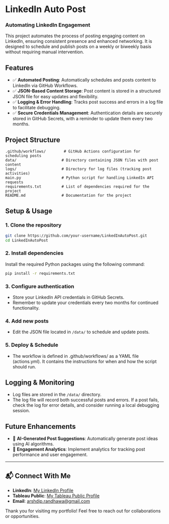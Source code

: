 # LinkedIn Auto Post

### Automating LinkedIn Engagement

This project automates the process of posting engaging content on LinkedIn, ensuring consistent presence and enhanced networking. It is designed to schedule and publish posts on a weekly or biweekly basis without requiring manual intervention.

## Features

- ✅ **Automated Posting**: Automatically schedules and posts content to LinkedIn via GitHub Workflows.
- ✅ **JSON-Based Content Storage**: Post content is stored in a structured JSON file for easy updates and flexibility.
- ✅ **Logging & Error Handling**: Tracks post success and errors in a log file to facilitate debugging.
- ✅ **Secure Credentials Management**: Authentication details are securely stored in GitHub Secrets, with a reminder to update them every two months.

## Project Structure

```
.github/workflows/        # GitHub Actions configuration for scheduling posts
data/                    # Directory containing JSON files with post content
logs/                    # Directory for log files (tracking post activities)
main.py                  # Python script for handling LinkedIn API requests
requirements.txt         # List of dependencies required for the project
README.md                # Documentation for the project
```

## Setup & Usage

### 1. Clone the repository

```bash
git clone https://github.com/your-username/LinkedInAutoPost.git
cd LinkedInAutoPost
```

### 2. Install dependencies

Install the required Python packages using the following command:

```bash
pip install -r requirements.txt
```

### 3. Configure authentication

- Store your LinkedIn API credentials in GitHub Secrets. 
- Remember to update your credentials every two months for continued functionality.

### 4. Add new posts

- Edit the JSON file located in `/data/` to schedule and update posts.

### 5. Deploy & Schedule

- The workflow is defined in .github/workflows/ as a YAML file (actions.yml). It contains the instructions for when and how the script should run.

## Logging & Monitoring

- Log files are stored in the `/data/` directory.
- The log file will record both successful posts and errors. If a post fails, check the log for error details, and consider running a local debugging session.

## Future Enhancements

- 🔹 **AI-Generated Post Suggestions**: Automatically generate post ideas using AI algorithms.
- 🔹 **Engagement Analytics**: Implement analytics for tracking post performance and user engagement.

---

## 📬 Connect With Me

- **LinkedIn**: [My LinkedIn Profile](https://www.linkedin.com/in/arshrandhawa11/)
- **Tableau Public**: [My Tableau Public Profile](https://public.tableau.com/app/profile/arshdeep.randhawa6351/vizzes)
- **Email**: [arshdip.randhawa@gmail.com](mailto:arshdip.randhawa@gmail.com)

Thank you for visiting my portfolio! Feel free to reach out for collaborations or opportunities.
